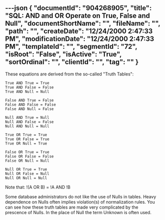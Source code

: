 ---json
{
  "documentId": "904268905",
  "title": "SQL: AND and OR Operate on True, False and Null",
  "documentShortName": "",
  "fileName": "",
  "path": "",
  "createDate": "12/24/2000 2:47:33 PM",
  "modificationDate": "12/24/2000 2:47:33 PM",
  "templateId": "",
  "segmentId": "72",
  "isRoot": "False",
  "isActive": "True",
  "sortOrdinal": "",
  "clientId": "",
  "tag": ""
}
---

These equations are derived from the so-called &quot;Truth Tables&quot;:

    True AND True = True
    True AND False = False
    True AND Null = Null

    False AND True = False
    False AND False = False
    False AND Null = False

    Null AND True = Null
    Null AND False = False
    Null AND Null = Null

    True OR True = True
    True OR False = True
    True OR Null = True

    False OR True = True
    False OR False = False
    False OR Null = Null

    Null OR True = True
    Null OR False = Null
    Null OR Null = Null

Note that:
    !(A OR B) = !A AND !B

Some database administrators do not like the use of Nulls in tables. Heavy dependence on Nulls often implies violation(s) of normalization rules. You can see how these truth tables are made very complicated by the prescence of Nulls. In the place of Null the term Unknown is often used.

